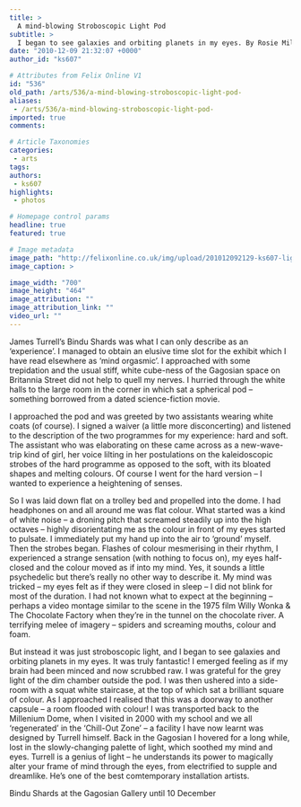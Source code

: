 ```yaml
---
title: >
  A mind-blowing Stroboscopic Light Pod
subtitle: >
  I began to see galaxies and orbiting planets in my eyes. By Rosie Milton
date: "2010-12-09 21:32:07 +0000"
author_id: "ks607"

# Attributes from Felix Online V1
id: "536"
old_path: /arts/536/a-mind-blowing-stroboscopic-light-pod-
aliases:
 - /arts/536/a-mind-blowing-stroboscopic-light-pod-
imported: true
comments:

# Article Taxonomies
categories:
 - arts
tags:
authors:
 - ks607
highlights:
 - photos

# Homepage control params
headline: true
featured: true

# Image metadata
image_path: "http://felixonline.co.uk/img/upload/201012092129-ks607-lightpod.jpg"
image_caption: >

image_width: "700"
image_height: "464"
image_attribution: ""
image_attribution_link: ""
video_url: ""
---
```


James Turrell’s Bindu Shards was what I can only describe as an ‘experience’. I managed to obtain an elusive time slot for the exhibit which I have read elsewhere as ‘mind orgasmic’. I approached with some trepidation and the usual stiff, white cube-ness of the Gagosian space on Britannia Street did not help to quell my nerves. I hurried through the white halls to the large room in the corner in which sat a spherical pod – something borrowed from a dated science-fiction movie.

I approached the pod and was greeted by two assistants wearing white coats (of course). I signed a waiver (a little more disconcerting) and listened to the description of the two programmes for my experience: hard and soft. The assistant who was elaborating on these came across as a new-wave-trip kind of girl, her voice lilting in her postulations on the kaleidoscopic strobes of the hard programme as opposed to the soft, with its bloated shapes and melting colours. Of course I went for the hard version – I wanted to experience a heightening of senses.

So I was laid down flat on a trolley bed and propelled into the dome. I had headphones on and all around me was flat colour. What started was a kind of white noise – a droning pitch that screamed steadily up into the high octaves – highly disorientating me as the colour in front of my eyes started to pulsate. I immediately put my hand up into the air to ‘ground’ myself. Then the strobes began. Flashes of colour mesmerising in their rhythm, I experienced a strange sensation (with nothing to focus on), my eyes half-closed and the colour moved as if into my mind. Yes, it sounds a little psychedelic but there’s really no other way to describe it. My mind was tricked – my eyes felt as if they were closed in sleep – I did not blink for most of the duration. I had not known what to expect at the beginning – perhaps a video montage similar to the scene in the 1975 film Willy Wonka & The Chocolate Factory when they’re in the tunnel on the chocolate river. A terrifying melee of imagery – spiders and screaming mouths, colour and foam.

But instead it was just stroboscopic light, and I began to see galaxies and orbiting planets in my eyes. It was truly fantastic! I emerged feeling as if my brain had been minced and now scrubbed raw. I was grateful for the grey light of the dim chamber outside the pod. I was then ushered into a side-room with a squat white staircase, at the top of which sat a brilliant square of colour. As I approached I realised that this was a doorway to another capsule – a room flooded with colour! I was transported back to the Millenium Dome, when I visited in 2000 with my school and we all ‘regenerated’ in the ‘Chill-Out Zone’ – a facility I have now learnt was designed by Turrell himself. Back in the Gagosian I hovered for a long while, lost in the slowly-changing palette of light, which soothed my mind and eyes. Turrell is a genius of light – he understands its power to magically alter your frame of mind through the eyes, from electrified to supple and dreamlike. He’s one of the best comtemporary installation artists.

Bindu Shards at the Gagosian Gallery until 10 December
